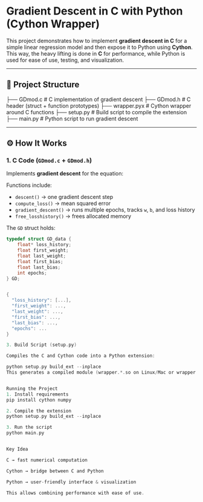 # Gradient Descent in C with Python (Cython Wrapper)

This project demonstrates how to implement **gradient descent in C** for a simple linear regression model and then expose it to Python using **Cython**.  
This way, the heavy lifting is done in **C** for performance, while Python is used for ease of use, testing, and visualization.

---

## 📂 Project Structure

├── GDmod.c # C implementation of gradient descent
├── GDmod.h # C header (struct + function prototypes)
├── wrapper.pyx # Cython wrapper around C functions
├── setup.py # Build script to compile the extension
├── main.py # Python script to run gradient descent


---

## ⚙️ How It Works

### 1. C Code (`GDmod.c` + `GDmod.h`)
Implements **gradient descent** for the equation:


Functions include:
- `descent()` → one gradient descent step  
- `compute_loss()` → mean squared error  
- `gradient_descent()` → runs multiple epochs, tracks `w`, `b`, and loss history  
- `free_losshistory()` → frees allocated memory  

The `GD` struct holds:
```c
typedef struct GD_data {
    float* loss_history;
    float first_weight;
    float last_weight;
    float first_bias;
    float last_bias;
    int epochs;
} GD;


{
  "loss_history": [...],
  "first_weight": ...,
  "last_weight": ...,
  "first_bias": ...,
  "last_bias": ...,
  "epochs": ...
}

3. Build Script (setup.py)

Compiles the C and Cython code into a Python extension:

python setup.py build_ext --inplace
This generates a compiled module (wrapper.*.so on Linux/Mac or wrapper.*.pyd on Windows).


Running the Project
1. Install requirements
pip install cython numpy

2. Compile the extension
python setup.py build_ext --inplace

3. Run the script
python main.py


Key Idea

C → fast numerical computation

Cython → bridge between C and Python

Python → user-friendly interface & visualization

This allows combining performance with ease of use.

